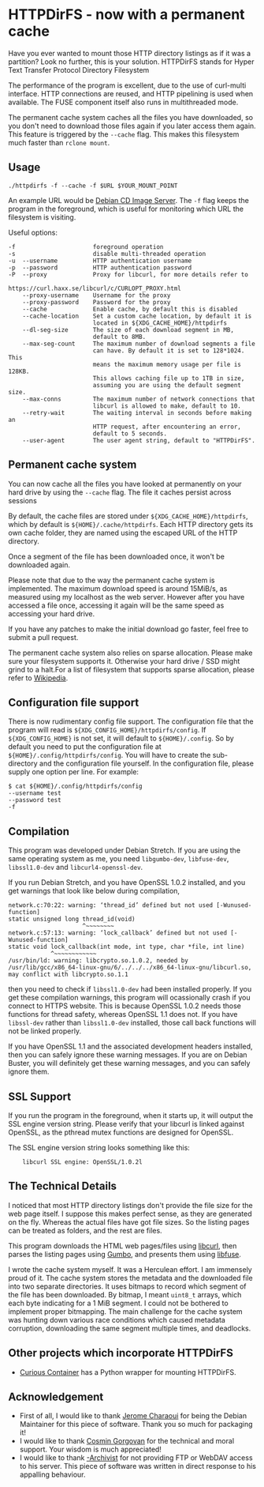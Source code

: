 # HTTPDirFS - now with a permanent cache
Have you ever wanted to mount those HTTP directory listings as if it was a
partition? Look no further, this is your solution.  HTTPDirFS stands for Hyper
Text Transfer Protocol Directory Filesystem

The performance of the program is excellent, due to the use of curl-multi
interface. HTTP connections are reused, and HTTP pipelining is used when
available. The FUSE component itself also runs in multithreaded mode.

The permanent cache system caches all the files you have downloaded, so you
don't need to download those files again if you later access them again.  This
feature is triggered by the ``--cache`` flag. This makes this filesystem much
faster than ``rclone mount``.

## Usage

	./httpdirfs -f --cache -f $URL $YOUR_MOUNT_POINT

An example URL would be
[Debian CD Image Server](https://cdimage.debian.org/debian-cd/). The ``-f`` flag
keeps the program in the foreground, which is useful for monitoring which URL
the filesystem is visiting.

Useful options:

    -f                      foreground operation
    -s                      disable multi-threaded operation
    -u  --username          HTTP authentication username
    -p  --password          HTTP authentication password
    -P  --proxy             Proxy for libcurl, for more details refer to
                            https://curl.haxx.se/libcurl/c/CURLOPT_PROXY.html
        --proxy-username    Username for the proxy
        --proxy-password    Password for the proxy
        --cache             Enable cache, by default this is disabled
        --cache-location    Set a custom cache location, by default it is
                            located in ${XDG_CACHE_HOME}/httpdirfs
        --dl-seg-size       The size of each download segment in MB,
                            default to 8MB.
        --max-seg-count     The maximum number of download segments a file
                            can have. By default it is set to 128*1024. This
                            means the maximum memory usage per file is 128KB.
                            This allows caching file up to 1TB in size,
                            assuming you are using the default segment size.
        --max-conns         The maximum number of network connections that
                            libcurl is allowed to make, default to 10.
        --retry-wait        The waiting interval in seconds before making an
                            HTTP request, after encountering an error,
                            default to 5 seconds.
        --user-agent        The user agent string, default to "HTTPDirFS".

## Permanent cache system
You can now cache all the files you have looked at permanently on your hard
drive by using the ``--cache`` flag. The file it caches persist across sessions

By default, the cache files are stored under ``${XDG_CACHE_HOME}/httpdirfs``,
which by default is ``${HOME}/.cache/httpdirfs``. Each HTTP directory gets its
own cache folder, they are named using the escaped URL of the HTTP directory.

Once a segment of the file has been downloaded once, it won't be downloaded
again.

Please note that due to the way the permanent cache system is implemented. The
maximum download speed is around 15MiB/s, as measured using my localhost as the
web server. However after you have accessed a file once, accessing it again will
be the same speed as accessing your hard drive.

If you have any patches to make the initial download go faster, feel free to
submit a pull request.

The permanent cache system also relies on sparse allocation. Please make sure
your filesystem supports it. Otherwise your hard drive / SSD might grind to
a halt.For a list of filesystem that supports sparse allocation, please refer to
[Wikipedia](https://en.wikipedia.org/wiki/Comparison_of_file_systems#Allocation_and_layout_policies).

## Configuration file support
There is now rudimentary config file support. The configuration file that the
program will read is ``${XDG_CONFIG_HOME}/httpdirfs/config``.
If ``${XDG_CONFIG_HOME}`` is not set, it will default to ``${HOME}/.config``. So
by default you need to put the configuration file at
``${HOME}/.config/httpdirfs/config``. You will have to create the sub-directory
and the configuration file yourself. In the configuration file, please supply
one option per line. For example:

	$ cat ${HOME}/.config/httpdirfs/config
	--username test
	--password test
	-f
	
## Compilation
This program was developed under Debian Stretch. If you are using the same
operating system as me, you need ``libgumbo-dev``, ``libfuse-dev``,
``libssl1.0-dev`` and ``libcurl4-openssl-dev``.

If you run Debian Stretch, and you have OpenSSL 1.0.2 installed, and you get
warnings that look like below during compilation,

    network.c:70:22: warning: ‘thread_id’ defined but not used [-Wunused-function]
    static unsigned long thread_id(void)
                         ^~~~~~~~~
    network.c:57:13: warning: ‘lock_callback’ defined but not used [-Wunused-function]
    static void lock_callback(int mode, int type, char *file, int line)
                ^~~~~~~~~~~~~
    /usr/bin/ld: warning: libcrypto.so.1.0.2, needed by /usr/lib/gcc/x86_64-linux-gnu/6/../../../x86_64-linux-gnu/libcurl.so, may conflict with libcrypto.so.1.1

then you need to check if ``libssl1.0-dev`` had been installed properly. If you
get these compilation warnings, this program will ocassionally crash if you
connect to HTTPS website. This is because OpenSSL 1.0.2 needs those functions
for thread safety, whereas OpenSSL 1.1 does not. If you have ``libssl-dev``
rather than ``libssl1.0-dev`` installed, those call back functions will not be
linked properly.

If you have OpenSSL 1.1 and the associated development headers installed, then
you can safely ignore these warning messages. If you are on Debian Buster, you
will definitely get these warning messages, and you can safely ignore them.

## SSL Support
If you run the program in the foreground, when it starts up, it will output the
SSL engine version string. Please verify that your libcurl is linked against
OpenSSL, as the pthread mutex functions are designed for OpenSSL.

The SSL engine version string looks something like this:

        libcurl SSL engine: OpenSSL/1.0.2l
        
## The Technical Details
I noticed that most HTTP directory listings don't provide the file size for the
web page itself. I suppose this makes perfect sense, as they are generated on
the fly. Whereas the actual files have got file sizes. So the listing pages can
be treated as folders, and the rest are files.

This program downloads the HTML web pages/files using
[libcurl](https://curl.haxx.se/libcurl/), then parses the listing pages using
[Gumbo](https://github.com/google/gumbo-parser), and presents them using
[libfuse](https://github.com/libfuse/libfuse).

I wrote the cache system myself. It was a Herculean effort. I am immensely proud
of it. The cache system stores the metadata and the downloaded file into two
separate directories. It uses bitmaps to record which segment of the file has
been downloaded. By bitmap, I meant ``uint8_t`` arrays, which each byte
indicating for a 1 MiB segment. I could not be bothered to implement proper
bitmapping. The main challenge for the cache system was hunting down various
race conditions which caused metadata corruption, downloading the same segment
multiple times, and deadlocks.

## Other projects which incorporate HTTPDirFS
- [Curious Container](https://www.curious-containers.cc/docs/red-connector-http#mount-dir)
has a Python wrapper for mounting HTTPDirFS.

## Acknowledgement
- First of all, I would like to thank
[Jerome Charaoui](https://github.com/jcharaoui) for being the Debian Maintainer
for this piece of software. Thank you so much for packaging it!
- I would like to thank
[Cosmin Gorgovan](https://scholar.google.co.uk/citations?user=S7UZ6MAAAAAJ&hl=en)
for the technical and moral support. Your wisdom is much appreciated!
- I would like to thank [-Archivist](https://www.reddit.com/user/-Archivist/)
for not providing FTP or WebDAV access to his server. This piece of software was
written in direct response to his appalling behaviour.
